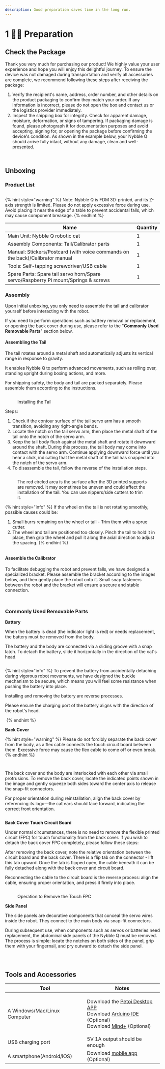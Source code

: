 ```yaml
---
description: Good preparation saves time in the long run.
---
```


# 1 🧘‍♂️ Preparation

## **Check the Package**

Thank you very much for purchasing our product! We highly value your user experience and hope you will enjoy this delightful journey. To ensure the device was not damaged during transportation and verify all accessories are complete, we recommend following these steps after receiving the package:

1. Verify the recipient's name, address, order number, and other details on the product packaging to confirm they match your order. If any information is incorrect, please do not open the box and contact us or the logistics provider immediately.
2. Inspect the shipping box for integrity. Check for apparent damage, moisture, deformation, or signs of tampering. If packaging damage is found, please photograph it for documentation purposes and avoid accepting, signing for, or opening the package before confirming the device's condition. As shown in the example below, your Nybble Q should arrive fully intact, without any damage, clean and well-presented.

<figure><img src=".gitbook/assets/image (32).png" alt=""><figcaption></figcaption></figure>

<figure><img src=".gitbook/assets/image (34).png" alt=""><figcaption></figcaption></figure>

## Unboxing

### Product List

<figure><img src=".gitbook/assets/image (35).png" alt=""><figcaption></figcaption></figure>

{% hint style="warning" %}
Note: Nybble Q is FDM 3D-printed, and its Z-axis strength is limited. Please do not apply excessive force during use. Avoid placing it near the edge of a table to prevent accidental falls, which may cause component breakage.
{% endhint %}

<table><thead><tr><th width="487.390625">Name</th><th>Quantity</th></tr></thead><tbody><tr><td>Main Unit: Nybble Q robotic cat</td><td>1</td></tr><tr><td>Assembly Components: Tail/Calibrator parts</td><td>1</td></tr><tr><td>Manual: Stickers/Postcard (with voice commands on the back)/Calibrator manual</td><td>1</td></tr><tr><td>Tools: Self-tapping screwdriver/USB cable</td><td>1</td></tr><tr><td>Spare Parts: Spare tail servo horn/Spare servo/Raspberry Pi mount/Springs &#x26; screws</td><td>1</td></tr></tbody></table>

### Assembly

Upon initial unboxing, you only need to assemble the tail and calibrator yourself before interacting with the robot.

If you need to perform operations such as battery removal or replacement, or opening the back cover during use, please refer to the "**Commonly Used Removable Parts**" section below.

#### Assembling the Tail

The tail rotates around a metal shaft and automatically adjusts its vertical range in response to gravity.

It enables Nybble Q to perform advanced movements, such as rolling over, standing upright during boxing actions, and more.

For shipping safety, the body and tail are packed separately. Please assemble them according to the instructions.

<figure><img src=".gitbook/assets/尾巴安装.gif" alt=""><figcaption><p>Installing the Tail</p></figcaption></figure>

Steps:

1. Check if the contour surface of the tail servo arm has a smooth transition, avoiding any right-angle bends.
2. Locate the notch on the tail servo arm, then place the metal shaft of the tail onto the notch of the servo arm.
3. Keep the tail body flush against the metal shaft and rotate it downward around the shaft. During this process, the tail body may come into contact with the servo arm. Continue applying downward force until you hear a click, indicating that the metal shaft of the tail has snapped into the notch of the servo arm.
4. To disassemble the tail, follow the reverse of the installation steps.

<figure><img src=".gitbook/assets/image (39).png" alt=""><figcaption><p>The red circled area is the surface after the 3D printed supports are removed. It may sometimes be uneven and could affect the installation of the tail. You can use nippers/side cutters to trim it.</p></figcaption></figure>

{% hint style="info" %}
If the wheel on the tail is not rotating smoothly, possible causes could be:

1. Small burrs remaining on the wheel or tail - Trim them with a sprue cutter.
2. The wheel and tail are positioned too closely. Pinch the tail to hold it in place, then grip the wheel and pull it along the axial direction to adjust the spacing.
{% endhint %}

<figure><img src=".gitbook/assets/image (20).png" alt=""><figcaption></figcaption></figure>

#### Assemble the Calibrator

To facilitate debugging the robot and prevent falls, we have designed a specialized bracket. Please assemble the bracket according to the images below, and then gently place the robot onto it. Small snap fasteners between the robot and the bracket will ensure a secure and stable connection.

<figure><img src=".gitbook/assets/image (21).png" alt=""><figcaption></figcaption></figure>

<figure><img src=".gitbook/assets/image (23).png" alt=""><figcaption></figcaption></figure>

### Commonly Used Removable Parts

**Battery**

When the battery is dead (the indicator light is red) or needs replacement, the battery must be removed from the body.

The battery and the body are connected via a sliding groove with a snap latch. To detach the battery, slide it horizontally in the direction of the cat's head.

<figure><img src=".gitbook/assets/spaces_sH8LElvsjsHIa2uNVZzo_uploads_LFk7PL2TQ2PDHn6BD0XU_ 拆下电池.webp" alt=""><figcaption></figcaption></figure>

{% hint style="info" %}
To prevent the battery from accidentally detaching during vigorous robot movements, we have designed the buckle mechanism to be secure, which means you will feel some resistance when pushing the battery into place.

Installing and removing the battery are reverse processes.

Please ensure the charging port of the battery aligns with the direction of the robot's head.

<img src=".gitbook/assets/image (9).png" alt="" data-size="original">
{% endhint %}

**Back Cover**

{% hint style="warning" %}
Please do not forcibly separate the back cover from the body, as a flex cable connects the touch circuit board between them. Excessive force may cause the flex cable to come off or even break.
{% endhint %}

<figure><img src=".gitbook/assets/image (11).png" alt=""><figcaption></figcaption></figure>

<figure><img src=".gitbook/assets/image (12).png" alt=""><figcaption></figcaption></figure>

The back cover and the body are interlocked with each other via small protrusions. To remove the back cover, locate the indicated points shown in the image and gently squeeze both sides toward the center axis to release the snap-fit connectors.

For proper orientation during reinstallation, align the back cover by referencing its logo—the cat ears should face forward, indicating the correct front orientation.

<figure><img src=".gitbook/assets/image (13).png" alt=""><figcaption></figcaption></figure>

**Back Cover Touch Circuit Board**

Under normal circumstances, there is no need to remove the flexible printed circuit (FPC) for touch functionality from the back cover. If you wish to detach the back cover FPC completely, please follow these steps:

After removing the back cover, note the relative orientation between the circuit board and the back cover. There is a flip tab on the connector - lift this tab upward. Once the tab is flipped open, the cable beneath it can be fully detached along with the back cover and circuit board.

Reconnecting the cable to the circuit board is the reverse process: align the cable, ensuring proper orientation, and press it firmly into place.

<figure><img src=".gitbook/assets/image (14).png" alt=""><figcaption><p>Operation to Remove the Touch FPC</p></figcaption></figure>

**Side Panel**

The side panels are decorative components that conceal the servo wires inside the robot. They connect to the main body via snap-fit connectors.

During subsequent use, when components such as servos or batteries need replacement, the abdominal side panels of the Nybble Q must be removed. The process is simple: locate the notches on both sides of the panel, grip them with your fingernail, and pry outward to detach the side panel.

<figure><img src=".gitbook/assets/image (15).png" alt=""><figcaption></figcaption></figure>

<figure><img src=".gitbook/assets/image (16).png" alt=""><figcaption></figcaption></figure>

<figure><img src=".gitbook/assets/image (17).png" alt=""><figcaption></figcaption></figure>

## Tools and Accessories

| Tool                         | Notes                                                                                                                                                                                                                                                                                                 |
| ---------------------------- | ----------------------------------------------------------------------------------------------------------------------------------------------------------------------------------------------------------------------------------------------------------------------------------------------------- |
| A Windows/Mac/Linux Computer | <p>Download the <a href="https://docs.petoi.com/desktop-app/introduction">Petoi Desktop APP</a><br>Download <a href="https://www.arduino.cc/en/software">Arduino IDE</a> (Optional)<br>Download <a href="https://docs.petoi.com/block-based-programming/petoi-coding-blocks">Mind+</a> (Optional)</p> |
| USB charging port            | 5V 1A output should be enough                                                                                                                                                                                                                                                                         |
| A smartphone(Android/iOS)    | Download [mobile app](https://docs.petoi.com/mobile-app/app-guide) (Optional)                                                                                                                                                                                                                         |
